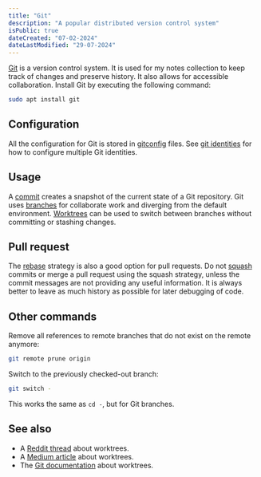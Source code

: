 ```yaml
---
title: "Git"
description: "A popular distributed version control system"
isPublic: true
dateCreated: "07-02-2024"
dateLastModified: "29-07-2024"
---
```


[Git](https://git-scm.com/) is a version control system. It is used for my notes
collection to keep track of changes and preserve history. It also allows for
accessible collaboration. Install Git by executing the following command:

```sh
sudo apt install git
```

## Configuration
All the configuration for Git is stored in [gitconfig](gitconfig) files. See
[git identities](git-identities) for how to configure multiple Git identities.

## Usage
A [commit](commit) creates a snapshot of the current state of a Git repository.
Git uses [branches](branch) for collaborate work and diverging from the default
environment. [Worktrees](worktree) can be used to switch between branches
without committing or stashing changes.

## Pull request
The [rebase](rebase) strategy is also a good option for pull requests. Do not
[squash](squash) commits or merge a pull request using the squash strategy,
unless the commit messages are not providing any useful information. It is
always better to leave as much history as possible for later debugging of code.

## Other commands
Remove all references to remote branches that do not exist on the remote
anymore:

```sh
git remote prune origin
```

Switch to the previously checked-out branch:

```sh
git switch -
```

This works the same as `cd -`, but for Git branches.

## See also
* A [Reddit thread](https://www.reddit.com/r/git/comments/wwapum/comment/ilkdpzv/) about worktrees.
* A [Medium article](https://medium.com/ngconf/git-worktrees-in-use-f4e516512feb) about worktrees.
* The [Git documentation](https://git-scm.com/docs/git-worktree) about worktrees.
